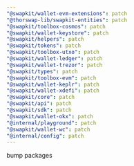 ```yaml
---
"@swapkit/wallet-evm-extensions": patch
"@thorswap-lib/swapkit-entities": patch
"@swapkit/toolbox-cosmos": patch
"@swapkit/wallet-keystore": patch
"@swapkit/helpers": patch
"@swapkit/tokens": patch
"@swapkit/toolbox-utxo": patch
"@swapkit/wallet-ledger": patch
"@swapkit/wallet-trezor": patch
"@swapkit/types": patch
"@swapkit/toolbox-evm": patch
"@swapkit/wallet-keplr": patch
"@swapkit/wallet-xdefi": patch
"@swapkit/core": patch
"@swapkit/api": patch
"@swapkit/sdk": patch
"@swapkit/wallet-okx": patch
"@internal/playground": patch
"@swapkit/wallet-wc": patch
"@internal/config": patch
---
```


bump packages
